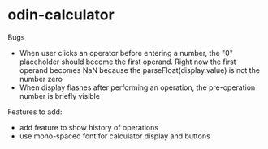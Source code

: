 # odin-calculator

Bugs
- When user clicks an operator before entering a number, the "0" placeholder should become the first operand. Right now the first operand becomes NaN because the parseFloat(display.value) is not the number zero
- When display flashes after performing an operation, the pre-operation number is briefly visible 

Features to add:
- add feature to show history of operations
- use mono-spaced font for calculator display and buttons